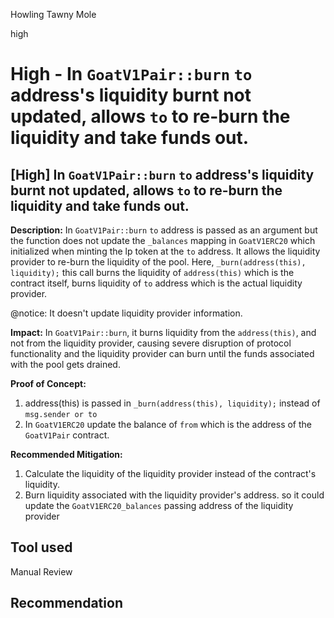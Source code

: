 Howling Tawny Mole

high

# High -  In `GoatV1Pair::burn` `to` address's liquidity burnt not updated, allows `to` to re-burn the liquidity and take funds out.

## [High] In `GoatV1Pair::burn` `to` address's liquidity burnt not updated, allows `to` to re-burn the liquidity and take funds out.

**Description:** In `GoatV1Pair::burn` `to` address is passed as an argument but the function does not update the `_balances` mapping in `GoatV1ERC20` which initialized when minting the lp token at the `to` address. It allows the liquidity provider to re-burn the liquidity of the pool. Here, `_burn(address(this), liquidity);` this call burns the liquidity of `address(this)` which is the contract itself, burns liquidity of `to` address which is the actual liquidity provider. 

@notice: It doesn't update liquidity provider information.

**Impact:** In `GoatV1Pair::burn`, it burns liquidity from the `address(this)`, and not from the liquidity provider, causing severe disruption of protocol functionality and the liquidity provider can burn until the funds associated with the pool gets drained.

**Proof of Concept:** 
1. address(this) is passed in `_burn(address(this), liquidity);` instead of `msg.sender or to`
2. In `GoatV1ERC20` update the balance of `from` which is the address of the `GoatV1Pair` contract.

**Recommended Mitigation:** 
1. Calculate the liquidity of the liquidity provider instead of the contract's liquidity.
2. Burn liquidity associated with the liquidity provider's address. so it could update the `GoatV1ERC20_balances` passing address of the liquidity provider

## Tool used

Manual Review

## Recommendation
